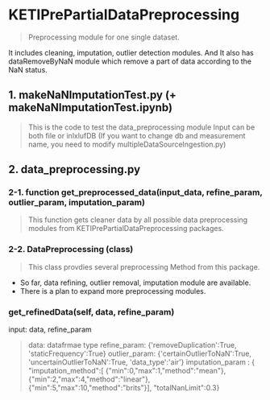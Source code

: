 
# KETIPrePartialDataPreprocessing
> Preprocessing module for one single dataset. 

It includes cleaning, imputation, outlier detection modules.
And It also has dataRemoveByNaN module which remove a part of data according to the NaN status.

## 1. makeNaNImputationTest.py (+ makeNaNImputationTest.ipynb)
> This is the code to test the data_preprocessing module 
> Input can be both file or inlxlufDB 
(If you want to change db and measurement name, you need to modify multipleDataSourceIngestion.py)

## 2. data_preprocessing.py
### 2-1. function get_preprocessed_data(input_data, refine_param, outlier_param, imputation_param)
> This function gets cleaner data by all possible data preprocessing modules from KETIPrePartialDataPreprocessing packages.

### 2-2. DataPreprocessing (class)
> This class provdies several preprocessing Method from this package.

- So far, data refining, outlier removal, imputation module are available.
- There is a plan to expand more preprocessing modules.

### get_refinedData(self, data, refine_param)
input: data, refine_param
> data: datafrmae type
> refine_param: {'removeDuplication':True, 'staticFrequency':True}
> outlier_param: {'certainOutlierToNaN':True, 'uncertainOutlierToNaN':True, 'data_type':'air'}
> imputation_param : {
    "imputation_method":[
        {"min":0,"max":1,"method":"mean"},
        {"min":2,"max":4,"method":"linear"},
        {"min":5,"max":10,"method":"brits"}],
    "totalNanLimit":0.3}
